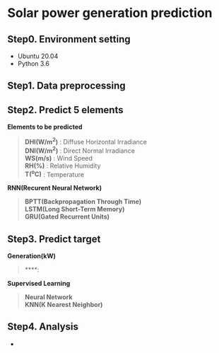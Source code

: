 # Solar power generation prediction
## Step0. Environment setting
- Ubuntu 20.04
- Python 3.6

## Step1. Data preprocessing


## Step2. Predict 5 elements
**Elements to be predicted**
> **DHI(W/m<sup>2</sup>)** : Diffuse Horizontal Irradiance<br>
> **DNI(W/m<sup>2</sup>)** : Direct Normal Irradiance<br>
> **WS(m/s)** : Wind Speed<br>
> **RH(%)** : Relative Humidity<br>
> **T(<sup>o</sup>C)** : Temperature<br>

**RNN(Recurent Neural Network)**
> **BPTT(Backpropagation Through Time)**<br>
> **LSTM(Long Short-Term Memory)**<br>
> **GRU(Gated Recurrent Units)**<br>


## Step3. Predict target
**Generation(kW)**
> ****:<br>

**Supervised Learning**
> **Neural Network**<br>
> **KNN(K Nearest Neighbor)**<br>

## Step4. Analysis
- 
